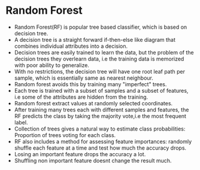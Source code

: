 # Random Forest  

* Random Forest(RF) is popular tree based classifier, which is based on decision tree.
* A decision tree is a straight forward if-then-else like diagram that combines individual attributes into a decision.
* Decision trees are easily trained to learn the data, but the problem of the decision trees they overlearn data, i.e the training data is memorized with poor ability to generalize.  
* With no restrictions, the decision tree will have one root leaf path per sample, which is essentially same as nearest neighbour.  
* Random forest avoids this by training many "imperfect" trees.
* Each tree is trained with a subset of samples and a subset of features, i.e  some of the attributes are hidden from the training.
* Random forest extract values at randomly selected coordinates.    
* After training many trees each with different samples and features, the RF predicts the class by taking the majority vote,i.e the most frequent label.  
* Collection of trees gives a natural way to estimate class probabilities: Proportion of trees voting for each class.  
* RF also includes a method for assessing feature importances: randomly shuffle each feature at a time and test how much the accuracy drops.  
* Losing an important feature drops the accuracy a lot.
* Shuffling non important feature doesnt change the result much.

